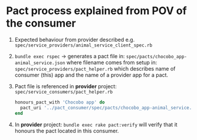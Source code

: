 # Pact process explained from POV of the consumer
1. Expected behaviour from provider described e.g.
   `spec/service_providers/animal_service_client_spec.rb`

2. `bundle exec rspec` -> generates a pact file in: `spec/pacts/chocobo_app-animal_service.json`
   where filename comes from setup in: `spec/service_providers/pact_helper.rb`
   which describes name of consumer (this) app and the name of a provider app
   for a pact.

3. Pact file is referenced in **provider** project: `spec/service_consumers/pact_helper.rb`
   ```ruby
   honours_pact_with 'Chocobo app' do
     pact_uri '../pact_consumer/spec/pacts/chocobo_app-animal_service.json'
   end
   ```
4. In **provider** project: `bundle exec rake pact:verify` will verify that it
   honours the pact located in this consumer.
